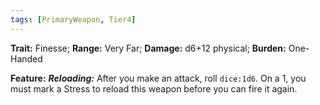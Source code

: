 ```yaml
---
tags: [PrimaryWeapon, Tier4]
---
```

**Trait:** Finesse; **Range:** Very Far; **Damage:** d6+12 physical; **Burden:** One-Handed

**Feature:** ***Reloading:*** After you make an attack, roll  `dice:1d6`. On a 1, you must mark a Stress to reload this weapon before you can fire it again.
